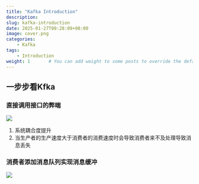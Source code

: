 ```yaml
---
title: "Kafka Introduction"
description: 
slug: kafka-introduction
date: 2025-01-27T00:28:09+08:00
image: cover.png
categories:
    - Kafka
tags:
    - Introduction
weight: 1       # You can add weight to some posts to override the default sorting (date descending)
---
```


## 一步步看Kfka

### 直接调用接口的弊端

![](direct-send-msg.svg)

  1. 系统耦合度提升
  2. 当生产者的生产速度大于消费者的消费速度时会导致消费者来不及处理导致消息丢失

### 消费者添加消息队列实现消息缓冲

![](direct-send-msg.svg)

    
